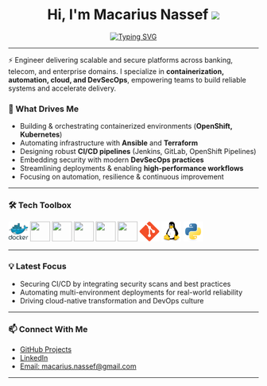 <h1 align="center"><b>Hi, I'm Macarius Nassef</b> <img src="https://media.giphy.com/media/hvRJCLFzcasrR4ia7z/giphy.gif" width="35"></h1>

<p align="center">
  <a href="https://readme-typing-svg.herokuapp.com?font=Fira+Code&weight=600&size=21&duration=4000&pause=1000&background=FF000000&width=600&lines=Engineer+for+Scalable+Secure+Systems;CI/CD+%7C+Cloud+Native+%7C+DevSecOps+Enabler;Automation+%7C+Resilience+%7C+Continuous+Improvement" target="_blank">
    <img src="https://readme-typing-svg.herokuapp.com?font=Fira+Code&weight=600&size=21&duration=4000&pause=1000&background=FF000000&width=600&lines=Engineer+for+Scalable+Secure+Systems;CI/CD+%7C+Cloud+Native+%7C+DevSecOps+Enabler;Automation+%7C+Resilience+%7C+Continuous+Improvement" alt="Typing SVG" />
  </a>
</p>

---

⚡ Engineer delivering scalable and secure platforms across banking, telecom, and enterprise domains. I specialize in **containerization, automation, cloud, and DevSecOps**, empowering teams to build reliable systems and accelerate delivery.

### 🚀 What Drives Me

- Building & orchestrating containerized environments (**OpenShift, Kubernetes**)
- Automating infrastructure with **Ansible** and **Terraform**
- Designing robust **CI/CD pipelines** (Jenkins, GitLab, OpenShift Pipelines)
- Embedding security with modern **DevSecOps practices**
- Streamlining deployments & enabling **high-performance workflows**
- Focusing on automation, resilience & continuous improvement

---

### 🛠️ Tech Toolbox

<p align="left"> 
  <img src="https://raw.githubusercontent.com/devicons/devicon/master/icons/docker/docker-original-wordmark.svg" width="40" height="40"/>
  <img src="https://www.vectorlogo.zone/logos/kubernetes/kubernetes-icon.svg" width="40" height="40"/>
  <img src="https://www.vectorlogo.zone/logos/openshift/openshift-icon.svg" width="40" height="40"/>
  <img src="https://www.vectorlogo.zone/logos/ansible/ansible-icon.svg" width="40" height="40"/>
  <img src="https://www.vectorlogo.zone/logos/terraformio/terraformio-icon.svg" width="40" height="40"/>
  <img src="https://www.vectorlogo.zone/logos/jenkins/jenkins-icon.svg" width="40" height="40"/>
  <img src="https://raw.githubusercontent.com/devicons/devicon/master/icons/git/git-original.svg" width="40" height="40"/>
  <img src="https://raw.githubusercontent.com/devicons/devicon/master/icons/linux/linux-original.svg" width="40" height="40"/>
  <img src="https://raw.githubusercontent.com/devicons/devicon/master/icons/python/python-original.svg" width="40" height="40"/>
</p>

---

### 💡 Latest Focus

- Securing CI/CD by integrating security scans and best practices
- Automating multi-environment deployments for real-world reliability
- Driving cloud-native transformation and DevOps culture

---

### 📫 Connect With Me
- <a href="https://github.com/MacariusNassef?tab=repositories" target="_blank">GitHub Projects</a>
- <a href="https://www.linkedin.com/in/macarius-nassef/" target="_blank">LinkedIn</a>
- <a href="mailto:macarius.nassef@gmail.com" target="_blank">Email: macarius.nassef@gmail.com</a>
---
